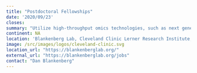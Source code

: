```yaml
---
title: "Postdoctoral Fellowships"
date: '2020/09/23'
closes: 
summary: "Utilize high-throughput omics technologies, such as next generation sequencing, and data-intensive computing to explore biomedical research questions."
continent: NA
location: 'Blankenberg Lab, Cleveland Clinic Lerner Research Institute, Cleveland, Ohio, United States'
image: /src/images/logos/cleveland-clinic.svg
location_url: "https://blankenberglab.org/"
external_url: "https://blankenberglab.org/jobs"
contact: "Dan Blankenberg"
---
```


